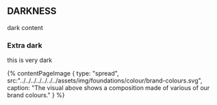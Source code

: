
## DARKNESS
dark content

### Extra dark
this is very dark

{% contentPageImage {
type: "spread",
src:"../../../../../../../assets/img/foundations/colour/brand-colours.svg",
caption: "The visual above shows a composition made of various of our brand colours."
} %}
